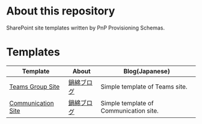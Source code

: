 # About this repository
SharePoint site templates written by PnP Provisioning Schemas.  
  
# Templates
|Template|About|Blog(Japanese)
---|---|---
|[Teams Group Site](Teams%20Group%20Site)|[鍋綿ブログ](https://www.micknabewata.com/entry/sharepoint/teamsSiteTemplate)|Simple template of Teams site.
|[Communication Site](Communication%20Site)|[鍋綿ブログ](https://www.micknabewata.com/entry/sharepoint/communicationSiteTemplate)|Simple template of Communication site.